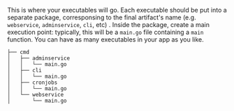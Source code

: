 This is where your executables will go. Each executable should be put into a separate package, corresponsing to the final artifact's name (e.g. `webservice`, `adminservice`, `cli`, etc) . Inside the package, create a main execution point: typically, this will be a `main.go` file containing a `main` function. You can have as many executables in your app as you like.

```
├── cmd
│   ├── adminservice
│   │   └── main.go
│   ├── cli
│   │   └── main.go
│   ├── cronjobs
│   │   └── main.go
│   └── webservice
│       └── main.go
```
